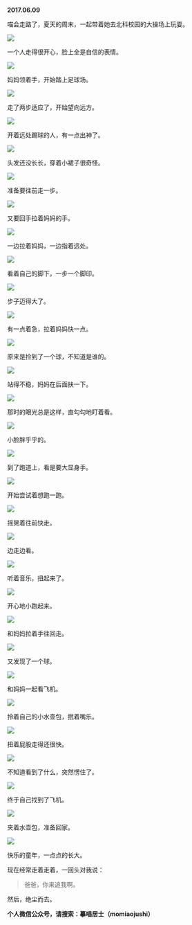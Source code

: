 
          
            
**2017.06.09**

喵会走路了，夏天的周末，一起带着她去北科校园的大操场上玩耍。




![](img/51001-2f82b4520a3dc47c.jpg)




一个人走得很开心，脸上全是自信的表情。




![](img/51001-194361c0d19eda65.jpg)




妈妈领着手，开始踏上足球场。




![](img/51001-aeacb7e91b9a2861.jpg)




走了两步适应了，开始望向远方。




![](img/51001-53e1c65a2b52b90d.jpg)




开着远处踢球的人，有一点出神了。




![](img/51001-81ec99bae425d70f.jpg)




头发还没长长，穿着小裙子很奇怪。




![](img/51001-10a2a2e7eef006de.jpg)




准备要往前走一步。




![](img/51001-2d066e712b7ceeab.jpg)




又要回手拉着妈妈的手。




![](img/51001-ead6726fdee5bce3.jpg)




一边拉着妈妈，一边指着远处。




![](img/51001-79864fbb297e1f0f.jpg)




看着自己的脚下，一步一个脚印。




![](img/51001-9aabb9318a2ffdd6.jpg)




步子迈得大了。




![](img/51001-f4b9efd15455ca8d.jpg)




有一点着急，拉着妈妈快一点。




![](img/51001-6db37417553be760.jpg)




原来是捡到了一个球，不知道是谁的。




![](img/51001-6c729803e38c1f41.jpg)




站得不稳，妈妈在后面扶一下。




![](img/51001-687c06ebf1e4725c.jpg)




那时的眼光总是这样，直勾勾地盯着看。




![](img/51001-3d75284b9f073dcd.jpg)




小脸胖乎乎的。




![](img/51001-45fb37a5d63a2da4.jpg)




到了跑道上，看是要大显身手。




![](img/51001-cd1dfc864c5bfa2a.jpg)




开始尝试着想跑一跑。




![](img/51001-d9fb41d816303169.jpg)




摇晃着往前快走。




![](img/51001-2b5e8c596e88b4e0.jpg)




边走边看。




![](img/51001-2ae37bd3bfed4f23.jpg)




听着音乐，扭起来了。




![](img/51001-947f0d6d9db26e0c.jpg)




开心地小跑起来。




![](img/51001-97706536b407d0d0.jpg)




和妈妈拉着手往回走。




![](img/51001-2bdd7fe8939e8ed8.jpg)




又发现了一个球。




![](img/51001-d8545f7830fea58d.jpg)




和妈妈一起看飞机。




![](img/51001-929ddc6d1b552a68.jpg)




拎着自己的小水壶包，抿着嘴乐。




![](img/51001-822a294d7be17bed.jpg)




扭着屁股走得还很快。




![](img/51001-256b9ddf7655beba.jpg)




不知道看到了什么，突然愣住了。




![](img/51001-8c0eed8b20694560.jpg)




终于自己找到了飞机。




![](img/51001-3f2010d53aa228af.jpg)




夹着水壶包，准备回家。




![](img/51001-5f5c792e20c0ef9a.jpg)




快乐的童年，一点点的长大。

现在经常走着走着，一回头对我说：
>爸爸，你来追我啊。



然后，绝尘而去。


**个人微信公众号，请搜索：摹喵居士（momiaojushi）**

          
        